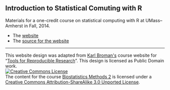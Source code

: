 ## Introduction to Statistical Comuting with R

Materials for a one-credit course on statistical computing with R at UMass&ndash;Amherst in Fall, 2014.

- The [website](http://nickreich.github.io/statComp2014)
- The [source for the website](https://github.com/nickreich/statComp2014/tree/gh-pages)

---

This website design was adapted from [Karl Broman's](http://github.com/kbroman)
course website for
&ldquo;[Tools for Reproducible Research](http://github.com/kbroman/Tools4RR)&rdquo;.
This design is licensed as Public Domain work.<br>
<a rel="license" href="http://creativecommons.org/licenses/by-sa/3.0/"><img alt="Creative Commons License" style="border-width:0" src="http://i.creativecommons.org/l/by-sa/3.0/88x31.png" /></a><br />The content for the course [Biostatistics Methods 2](http://github.com/nickreich/statComp2014) is licensed under a <a rel="license" href="http://creativecommons.org/licenses/by-sa/3.0/">Creative Commons Attribution-ShareAlike 3.0 Unported License</a>.
